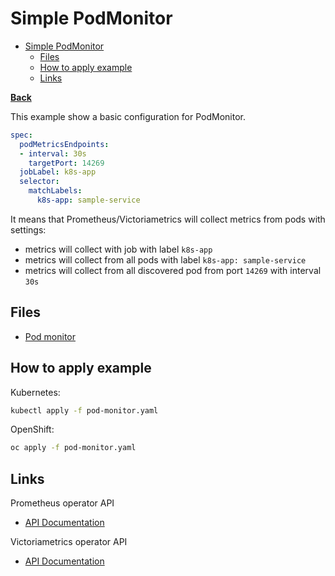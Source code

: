 # Simple PodMonitor

* [Simple PodMonitor](#simple-podmonitor)
  * [Files](#files)
  * [How to apply example](#how-to-apply-example)
  * [Links](#links)

**[Back](../../README.md)**

This example show a basic configuration for PodMonitor.

```yaml
spec:
  podMetricsEndpoints:
  - interval: 30s
    targetPort: 14269
  jobLabel: k8s-app
  selector:
    matchLabels:
      k8s-app: sample-service
```

It means that Prometheus/Victoriametrics will collect metrics from pods with settings:

* metrics will collect with job with label `k8s-app`
* metrics will collect from all pods with label `k8s-app: sample-service`
* metrics will collect from all discovered pod from port `14269` with interval `30s`

## Files

* [Pod monitor](pod-monitor.yaml)

## How to apply example

Kubernetes:

```bash
kubectl apply -f pod-monitor.yaml
```

OpenShift:

```bash
oc apply -f pod-monitor.yaml
```

## Links

Prometheus operator API

* [API Documentation](https://github.com/prometheus-operator/prometheus-operator/blob/v0.79.2/Documentation/api.md)

Victoriametrics operator API

* [API Documentation](https://docs.victoriametrics.com/operator/api.html)
